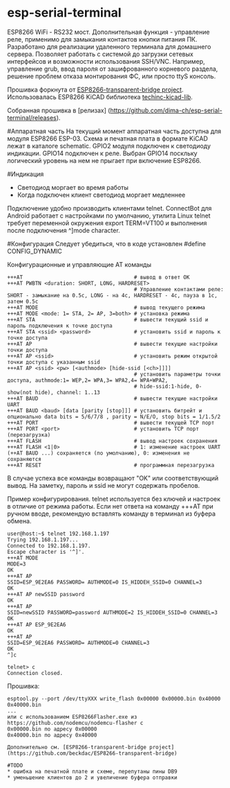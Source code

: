 esp-serial-terminal
==========================
ESP8266 WiFi - RS232 мост. Дополнительная функция - управление реле, применимо для замыкания контактов кнопки питания ПК.
Разработано для реализации удаленного терминала для домашнего сервера. Позволяет работать с системой до загрузки сетевых интерфейсов и возможности использования SSH/VNC. 
Например, управление grub, ввод пароля от зашифрованного корневого раздела, решение проблем отказа монтирования ФС, или просто ttyS консоль.

Прошивка форкнута от [ESP8266-transparent-bridge project](https://github.com/beckdac/ESP8266-transparent-bridge).
Использовалась ESP8266 KiCAD библиотека [techinc-kicad-lib](https://github.com/techinc/techinc-kicad-lib).

Собранная прошивка в [релизах] (https://github.com/dima-ch/esp-serial-terminal/releases).

#Аппаратная часть
На текущий момент аппаратная часть доступна для модуля ESP8266 ESP-03. Схема и печатная плата в формате KiCAD лежат в каталоге schematic. GPIO2 модуля подключен к светодиоду индикации.
GPIO14 подключен к реле. Выбран GPIO14 поскльку логический уровень на нем не прыгает при включение ESP8266.

#Индикация
* Светодиод моргает  во время работы
* Когда подключен клиент светодиод моргает медленнее

Подключение удобно производить клиентами telnet. 
ConnectBot для Android работает с настройками по умолчанию, утилита Linux telnet требует переменной окружения export TERM=VT100 и выполнения после подключения ^]mode character.

#Конфигурация
Следует убедиться, что в коде установлен #define CONFIG_DYNAMIC

Конфигурационные и управляющие AT команды
```
+++AT                                    # вывод в ответ OK
+++AT PWBTN <duration: SHORT, LONG, HARDRESET>
										 # Управление контактами реле: SHORT - замыкание на 0.5с, LONG - на 4с, HARDRESET - 4c, пауза в 1c, затем 0.5с
+++AT MODE                               # вывод текущего режима
+++AT MODE <mode: 1= STA, 2= AP, 3=both> # установка режима
+++AT STA                                # вывести текущий ssid и пароль подключения к точке доступа
+++AT STA <ssid> <password>              # установить ssid и пароль к точке доступа
+++AT AP                                 # вывести текущие настройки точки доступа
+++AT AP <ssid>                          # установить режим открытой точки доступа с указанным ssid
+++AT AP <ssid> <pw> [<authmode> [hide-ssid [<ch>]]]]
										 # установить параметры точки доступа, authmode:1= WEP,2= WPA,3= WPA2,4= WPA+WPA2, 
										 # hide-ssid:1-hide, 0-show(not hide), channel: 1..13
+++AT BAUD                               # вывести текущие настройки UART
+++AT BAUD <baud> [data [parity [stop]]] # установить битрейт и опционально data bits = 5/6/7/8 , parity = N/E/O, stop bits = 1/1.5/2
+++AT PORT                               # вывести текущей TCP порт
+++AT PORT <port>                        # установить TCP порт (перезагрузка)
+++AT FLASH                              # вывод настроек сохранения
+++AT FLASH <1|0>                        # 1: изменение настроек UART (++AT BAUD ...) сохраняется (по умолчанию), 0: изменения не сохраняются
+++AT RESET                              # программная перезагрузка
```
В случае успеха все команды возвращают "OK" или соответствующий вывод. На заметку, пароль и ssid не могут содержать пробелов.

Пример конфигурирования. telnet используется без ключей и настроек в отличие от режима работы. Если нет ответа на команду +++AT при ручном вводе, рекомендую вставлять команду в терминал из буфера обмена.
```
user@host:~$ telnet 192.168.1.197
Trying 192.168.1.197...
Connected to 192.168.1.197.
Escape character is '^]'.
+++AT MODE
MODE=3
OK
+++AT AP
SSID=ESP_9E2EA6 PASSWORD= AUTHMODE=0 IS_HIDDEH_SSID=0 CHANNEL=3
OK
+++AT AP newSSID password
OK
+++AT AP
SSID=newSSID PASSWORD=password AUTHMODE=2 IS_HIDDEH_SSID=0 CHANNEL=3
OK
+++AT AP ESP_9E2EA6
OK
+++AT AP
SSID=ESP_9E2EA6 PASSWORD= AUTHMODE=0 CHANNEL=3
OK
^]c

telnet> c
Connection closed.
```

Прошивка:
```
esptool.py --port /dev/ttyXXX write_flash 0x00000 0x00000.bin 0x40000 0x40000.bin
...
или с использованием ESP8266Flasher.exe из https://github.com/nodemcu/nodemcu-flasher с
0x00000.bin по адресу 0x00000
0x40000.bin по адресу 0x40000

Дополнительно см. [ESP8266-transparent-bridge project](https://github.com/beckdac/ESP8266-transparent-bridge)

#TODO
* ошибка на печатной плате и схеме, перепутаны пины DB9
* уменьшение клиентов до 2 и увеличение буфера отправки
